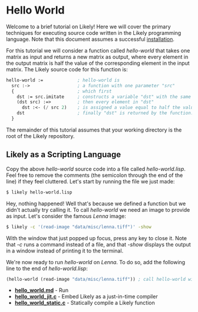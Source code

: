 Hello World
===========

Welcome to a brief tutorial on Likely!
Here we will cover the primary techniques for executing source code written in the Likely programming language.
Note that this document assumes a successful [installation](?href=README.md).

For this tutorial we will consider a function called *hello-world* that takes one matrix as input and returns a new matrix as output, where every element in the output matrix is half the value of the corresponding element in the input matrix.
The Likely source code for this function is:

```lisp
hello-world :=             ; hello-world is
  src :->                  ; a function with one parameter "src"
  {                        ; which first
    dst := src.imitate     ; constructs a variable "dst" with the same type and dimensionality as "src"
    (dst src) :=>          ; then every element in "dst"
      dst :<- (/ src 2)    ; is assigned a value equal to half the value of "src" at the same location
    dst                    ; finally "dst" is returned by the function.
  }
```

The remainder of this tutorial assumes that your working directory is the root of the Likely repository.

Likely as a Scripting Language
------------------------------
Copy the above *hello-world* source code into a file called *hello-world.lisp*.
Feel free to remove the comments (the semicolon through the end of the line) if they feel cluttered.
Let's start by running the file we just made:

```bash
$ likely hello-world.lisp
```

Hey, nothing happened!
Well that's because we defined a function but we didn't actually try calling it.
To call *hello-world* we need an image to provide as input.
Let's consider the famous _Lenna_ image:

```bash
$ likely -c '(read-image "data/misc/lenna.tiff")' -show
```

With the window that just popped up focus, press any key to close it.
Note that *-c* runs a command instead of a file, and that *-show* displays the output in a window instead of printing it to the terminal.

We're now ready to run *hello-world* on *Lenna*. To do so, add the following line to the end of *hello-world.lisp*:

```lisp
(hello-world (read-image "data/misc/lenna.tiff")) ; call hello-world with Lenna
```

- **[hello_world.md](?href=likely)** - Run
- **[hello_world_jit.c](share/likely/hello_world/hello_world_jit.c)** - Embed Likely as a just-in-time compiler
- **[hello_world_static.c](share/likely/hello_world/hello_world_static.c)** - Statically compile a Likely function
